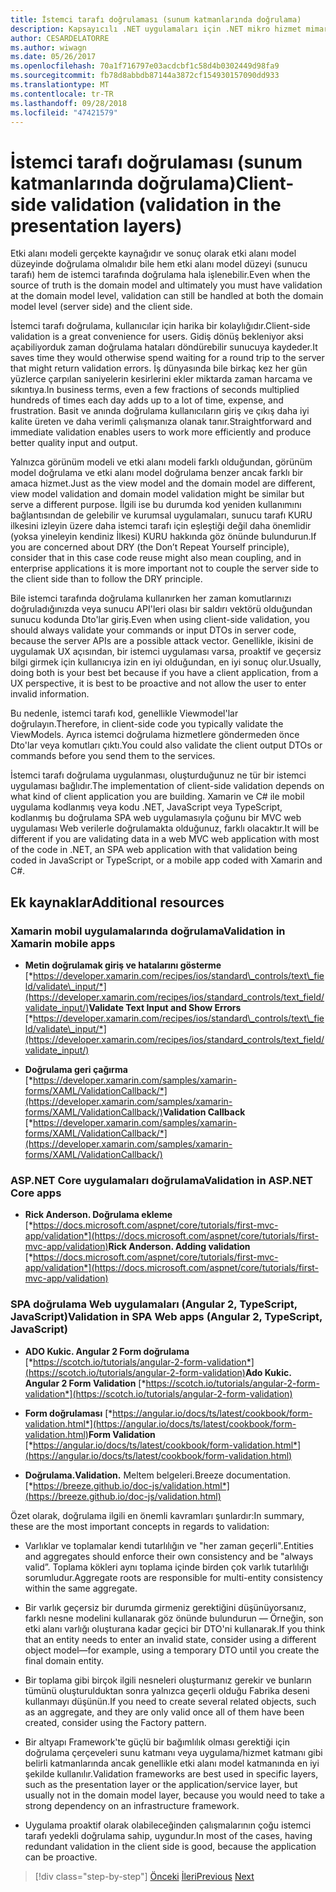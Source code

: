 ```yaml
---
title: İstemci tarafı doğrulaması (sunum katmanlarında doğrulama)
description: Kapsayıcılı .NET uygulamaları için .NET mikro hizmet mimarisi | İstemci tarafı doğrulaması (sunum katmanlarında doğrulama)
author: CESARDELATORRE
ms.author: wiwagn
ms.date: 05/26/2017
ms.openlocfilehash: 70a1f716797e03acdcbf1c58d4b0302449d98fa9
ms.sourcegitcommit: fb78d8abbdb87144a3872cf154930157090dd933
ms.translationtype: MT
ms.contentlocale: tr-TR
ms.lasthandoff: 09/28/2018
ms.locfileid: "47421579"
---
```

# <a name="client-side-validation-validation-in-the-presentation-layers"></a><span data-ttu-id="f2f46-103">İstemci tarafı doğrulaması (sunum katmanlarında doğrulama)</span><span class="sxs-lookup"><span data-stu-id="f2f46-103">Client-side validation (validation in the presentation layers)</span></span>

<span data-ttu-id="f2f46-104">Etki alanı modeli gerçekte kaynağıdır ve sonuç olarak etki alanı model düzeyinde doğrulama olmalıdır bile hem etki alanı model düzeyi (sunucu tarafı) hem de istemci tarafında doğrulama hala işlenebilir.</span><span class="sxs-lookup"><span data-stu-id="f2f46-104">Even when the source of truth is the domain model and ultimately you must have validation at the domain model level, validation can still be handled at both the domain model level (server side) and the client side.</span></span>

<span data-ttu-id="f2f46-105">İstemci tarafı doğrulama, kullanıcılar için harika bir kolaylığıdır.</span><span class="sxs-lookup"><span data-stu-id="f2f46-105">Client-side validation is a great convenience for users.</span></span> <span data-ttu-id="f2f46-106">Gidiş dönüş bekleniyor aksi açabiliyorduk zaman doğrulama hataları döndürebilir sunucuya kaydeder.</span><span class="sxs-lookup"><span data-stu-id="f2f46-106">It saves time they would otherwise spend waiting for a round trip to the server that might return validation errors.</span></span> <span data-ttu-id="f2f46-107">İş dünyasında bile birkaç kez her gün yüzlerce çarpılan saniyelerin kesirlerini ekler miktarda zaman harcama ve sıkıntıya.</span><span class="sxs-lookup"><span data-stu-id="f2f46-107">In business terms, even a few fractions of seconds multiplied hundreds of times each day adds up to a lot of time, expense, and frustration.</span></span> <span data-ttu-id="f2f46-108">Basit ve anında doğrulama kullanıcıların giriş ve çıkış daha iyi kalite üreten ve daha verimli çalışmanıza olanak tanır.</span><span class="sxs-lookup"><span data-stu-id="f2f46-108">Straightforward and immediate validation enables users to work more efficiently and produce better quality input and output.</span></span>

<span data-ttu-id="f2f46-109">Yalnızca görünüm modeli ve etki alanı modeli farklı olduğundan, görünüm model doğrulama ve etki alanı model doğrulama benzer ancak farklı bir amaca hizmet.</span><span class="sxs-lookup"><span data-stu-id="f2f46-109">Just as the view model and the domain model are different, view model validation and domain model validation might be similar but serve a different purpose.</span></span> <span data-ttu-id="f2f46-110">İlgili ise bu durumda kod yeniden kullanımını bağlantısından de gelebilir ve kurumsal uygulamaları, sunucu tarafı KURU ilkesini izleyin üzere daha istemci tarafı için eşleştiği değil daha önemlidir (yoksa yineleyin kendiniz İlkesi) KURU hakkında göz önünde bulundurun.</span><span class="sxs-lookup"><span data-stu-id="f2f46-110">If you are concerned about DRY (the Don’t Repeat Yourself principle), consider that in this case code reuse might also mean coupling, and in enterprise applications it is more important not to couple the server side to the client side than to follow the DRY principle.</span></span>

<span data-ttu-id="f2f46-111">Bile istemci tarafında doğrulama kullanırken her zaman komutlarınızı doğruladığınızda veya sunucu API'leri olası bir saldırı vektörü olduğundan sunucu kodunda Dto'lar giriş.</span><span class="sxs-lookup"><span data-stu-id="f2f46-111">Even when using client-side validation, you should always validate your commands or input DTOs in server code, because the server APIs are a possible attack vector.</span></span> <span data-ttu-id="f2f46-112">Genellikle, ikisini de uygulamak UX açısından, bir istemci uygulaması varsa, proaktif ve geçersiz bilgi girmek için kullanıcıya izin en iyi olduğundan, en iyi sonuç olur.</span><span class="sxs-lookup"><span data-stu-id="f2f46-112">Usually, doing both is your best bet because if you have a client application, from a UX perspective, it is best to be proactive and not allow the user to enter invalid information.</span></span>

<span data-ttu-id="f2f46-113">Bu nedenle, istemci tarafı kod, genellikle Viewmodel'lar doğrulayın.</span><span class="sxs-lookup"><span data-stu-id="f2f46-113">Therefore, in client-side code you typically validate the ViewModels.</span></span> <span data-ttu-id="f2f46-114">Ayrıca istemci doğrulama hizmetlere göndermeden önce Dto'lar veya komutları çıktı.</span><span class="sxs-lookup"><span data-stu-id="f2f46-114">You could also validate the client output DTOs or commands before you send them to the services.</span></span>

<span data-ttu-id="f2f46-115">İstemci tarafı doğrulama uygulanması, oluşturduğunuz ne tür bir istemci uygulaması bağlıdır.</span><span class="sxs-lookup"><span data-stu-id="f2f46-115">The implementation of client-side validation depends on what kind of client application you are building.</span></span> <span data-ttu-id="f2f46-116">Xamarin ve C# ile mobil uygulama kodlanmış veya kodu .NET, JavaScript veya TypeScript, kodlanmış bu doğrulama SPA web uygulamasıyla çoğunu bir MVC web uygulaması Web verilerle doğrulamakta olduğunuz, farklı olacaktır.</span><span class="sxs-lookup"><span data-stu-id="f2f46-116">It will be different if you are validating data in a web MVC web application with most of the code in .NET, an SPA web application with that validation being coded in JavaScript or TypeScript, or a mobile app coded with Xamarin and C#.</span></span>

## <a name="additional-resources"></a><span data-ttu-id="f2f46-117">Ek kaynaklar</span><span class="sxs-lookup"><span data-stu-id="f2f46-117">Additional resources</span></span>

### <a name="validation-in-xamarin-mobile-apps"></a><span data-ttu-id="f2f46-118">Xamarin mobil uygulamalarında doğrulama</span><span class="sxs-lookup"><span data-stu-id="f2f46-118">Validation in Xamarin mobile apps</span></span>

-   <span data-ttu-id="f2f46-119">**Metin doğrulamak giriş ve hatalarını gösterme**
    [*https://developer.xamarin.com/recipes/ios/standard\_controls/text\_field/validate\_input/*](https://developer.xamarin.com/recipes/ios/standard_controls/text_field/validate_input/)</span><span class="sxs-lookup"><span data-stu-id="f2f46-119">**Validate Text Input and Show Errors**
[*https://developer.xamarin.com/recipes/ios/standard\_controls/text\_field/validate\_input/*](https://developer.xamarin.com/recipes/ios/standard_controls/text_field/validate_input/)</span></span>

-   <span data-ttu-id="f2f46-120">**Doğrulama geri çağırma**
    [*https://developer.xamarin.com/samples/xamarin-forms/XAML/ValidationCallback/*](https://developer.xamarin.com/samples/xamarin-forms/XAML/ValidationCallback/)</span><span class="sxs-lookup"><span data-stu-id="f2f46-120">**Validation Callback**
[*https://developer.xamarin.com/samples/xamarin-forms/XAML/ValidationCallback/*](https://developer.xamarin.com/samples/xamarin-forms/XAML/ValidationCallback/)</span></span>

### <a name="validation-in-aspnet-core-apps"></a><span data-ttu-id="f2f46-121">ASP.NET Core uygulamaları doğrulama</span><span class="sxs-lookup"><span data-stu-id="f2f46-121">Validation in ASP.NET Core apps</span></span>

-   <span data-ttu-id="f2f46-122">**Rick Anderson. Doğrulama ekleme**
    [*https://docs.microsoft.com/aspnet/core/tutorials/first-mvc-app/validation*](https://docs.microsoft.com/aspnet/core/tutorials/first-mvc-app/validation)</span><span class="sxs-lookup"><span data-stu-id="f2f46-122">**Rick Anderson. Adding validation**
[*https://docs.microsoft.com/aspnet/core/tutorials/first-mvc-app/validation*](https://docs.microsoft.com/aspnet/core/tutorials/first-mvc-app/validation)</span></span>

### <a name="validation-in-spa-web-apps-angular-2-typescript-javascript"></a><span data-ttu-id="f2f46-123">SPA doğrulama Web uygulamaları (Angular 2, TypeScript, JavaScript)</span><span class="sxs-lookup"><span data-stu-id="f2f46-123">Validation in SPA Web apps (Angular 2, TypeScript, JavaScript)</span></span>

-   <span data-ttu-id="f2f46-124">**ADO Kukic. Angular 2 Form doğrulama**
    [*https://scotch.io/tutorials/angular-2-form-validation*](https://scotch.io/tutorials/angular-2-form-validation)</span><span class="sxs-lookup"><span data-stu-id="f2f46-124">**Ado Kukic. Angular 2 Form Validation**
[*https://scotch.io/tutorials/angular-2-form-validation*](https://scotch.io/tutorials/angular-2-form-validation)</span></span>

-   <span data-ttu-id="f2f46-125">**Form doğrulaması**
    [*https://angular.io/docs/ts/latest/cookbook/form-validation.html*](https://angular.io/docs/ts/latest/cookbook/form-validation.html)</span><span class="sxs-lookup"><span data-stu-id="f2f46-125">**Form Validation**
[*https://angular.io/docs/ts/latest/cookbook/form-validation.html*](https://angular.io/docs/ts/latest/cookbook/form-validation.html)</span></span>

-   <span data-ttu-id="f2f46-126">**Doğrulama.**</span><span class="sxs-lookup"><span data-stu-id="f2f46-126">**Validation.**</span></span> <span data-ttu-id="f2f46-127">Meltem belgeleri.</span><span class="sxs-lookup"><span data-stu-id="f2f46-127">Breeze documentation.</span></span>
    [*https://breeze.github.io/doc-js/validation.html*](https://breeze.github.io/doc-js/validation.html)

<span data-ttu-id="f2f46-128">Özet olarak, doğrulama ilgili en önemli kavramları şunlardır:</span><span class="sxs-lookup"><span data-stu-id="f2f46-128">In summary, these are the most important concepts in regards to validation:</span></span>

- <span data-ttu-id="f2f46-129">Varlıklar ve toplamalar kendi tutarlılığın ve "her zaman geçerli".</span><span class="sxs-lookup"><span data-stu-id="f2f46-129">Entities and aggregates should enforce their own consistency and be "always valid”.</span></span> <span data-ttu-id="f2f46-130">Toplama kökleri aynı toplama içinde birden çok varlık tutarlılığı sorumludur.</span><span class="sxs-lookup"><span data-stu-id="f2f46-130">Aggregate roots are responsible for multi-entity consistency within the same aggregate.</span></span>

- <span data-ttu-id="f2f46-131">Bir varlık geçersiz bir durumda girmeniz gerektiğini düşünüyorsanız, farklı nesne modelini kullanarak göz önünde bulundurun — Örneğin, son etki alanı varlığı oluşturana kadar geçici bir DTO'ni kullanarak.</span><span class="sxs-lookup"><span data-stu-id="f2f46-131">If you think that an entity needs to enter an invalid state, consider using a different object model—for example, using a temporary DTO until you create the final domain entity.</span></span>

- <span data-ttu-id="f2f46-132">Bir toplama gibi birçok ilgili nesneleri oluşturmanız gerekir ve bunların tümünü oluşturulduktan sonra yalnızca geçerli olduğu Fabrika deseni kullanmayı düşünün.</span><span class="sxs-lookup"><span data-stu-id="f2f46-132">If you need to create several related objects, such as an aggregate, and they are only valid once all of them have been created, consider using the Factory pattern.</span></span>

- <span data-ttu-id="f2f46-133">Bir altyapı Framework'te güçlü bir bağımlılık olması gerektiği için doğrulama çerçeveleri sunu katmanı veya uygulama/hizmet katmanı gibi belirli katmanlarında ancak genellikle etki alanı model katmanında en iyi şekilde kullanılır.</span><span class="sxs-lookup"><span data-stu-id="f2f46-133">Validation frameworks are best used in specific layers, such as the presentation layer or the application/service layer, but usually not in the domain model layer, because you would need to take a strong dependency on an infrastructure framework.</span></span>

- <span data-ttu-id="f2f46-134">Uygulama proaktif olarak olabileceğinden çalışmalarının çoğu istemci tarafı yedekli doğrulama sahip, uygundur.</span><span class="sxs-lookup"><span data-stu-id="f2f46-134">In most of the cases, having redundant validation in the client side is good, because the application can be proactive.</span></span>

>[!div class="step-by-step"]
<span data-ttu-id="f2f46-135">[Önceki](domain-model-layer-validations.md)
[İleri](domain-events-design-implementation.md)</span><span class="sxs-lookup"><span data-stu-id="f2f46-135">[Previous](domain-model-layer-validations.md)
[Next](domain-events-design-implementation.md)</span></span>